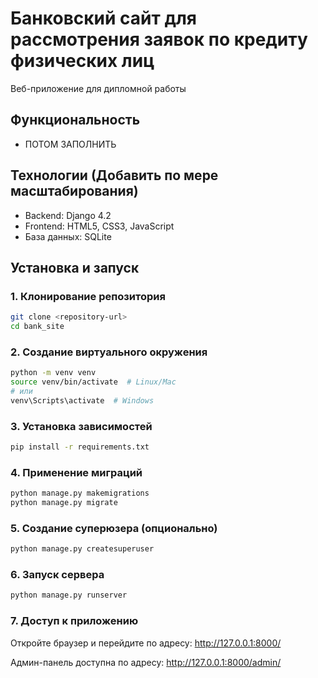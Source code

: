 # Банковский сайт для рассмотрения заявок по кредиту физических лиц

Веб-приложение для дипломной работы 

## Функциональность

- ПОТОМ ЗАПОЛНИТЬ

## Технологии (Добавить по мере масштабирования)

- Backend: Django 4.2
- Frontend: HTML5, CSS3, JavaScript
- База данных: SQLite

## Установка и запуск

### 1. Клонирование репозитория

```bash
git clone <repository-url>
cd bank_site
```

### 2. Создание виртуального окружения

```bash
python -m venv venv
source venv/bin/activate  # Linux/Mac
# или
venv\Scripts\activate  # Windows
```

### 3. Установка зависимостей

```bash
pip install -r requirements.txt
```

### 4. Применение миграций

```bash
python manage.py makemigrations
python manage.py migrate
```

### 5. Создание суперюзера (опционально)

```bash
python manage.py createsuperuser
```

### 6. Запуск сервера

```bash
python manage.py runserver
```

### 7. Доступ к приложению

Откройте браузер и перейдите по адресу: http://127.0.0.1:8000/

Админ-панель доступна по адресу: http://127.0.0.1:8000/admin/